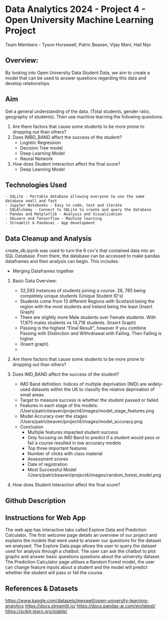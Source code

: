 
# Data Analytics 2024 - Project 4 - Open University Machine Learning Project
Team Members - Tyson Horsewell, Patric Beaven, Vijay Mani, Hail Nijo

## Overview:
By looking into Open University Data Student Data, we aim to create a model that can be used to answer questions regarding this data and develop relationships

## Aim
Get a general understanding of the data. (Total students, gender ratio, geography of students).
Then use machine learning the following questions:
1. Are there factors that cause some students to be more prone to dropping out than others?
2. Does IMBD_BAND affect the success of the student?
     - Logistic Regression
     - Decision Tree model
     - Deep Learning Model
     - Neural Network
3. How does Student interaction affect the final score?
     - Deep Learning Model
     
## Technologies Used
    - SQLite - Portable database allowing everyone to use the same database small and fast
    - Jupyter Notebooks - Easy to code, test and iterate
    - SQLAlchemy - Connect to SQLite to create and query the database
    - Pandas and Matplotlib - Analysis and Visualization
    - SkLearn and Tensorflow - Machine learning
    - Streamlit & Pandasai - App development
     
## Data Cleanup and Analysis
create_db.ipynb was used to turn the 6 csv's that contained data into an SQL Database. From there, the database can be accessed to make pandas dataframes and then analysis can begin.
This includes:
- Merging Dataframes together


1. Basic Data Overview:
   - 32,593 instances of students joining a course. 28, 785 being completely unique students (Unique Student ID's)
   - Students come from 13 different Regions with Scotland being the region with the most students and Ireland being the least
  (Insert Graph)
   - There are slightly more Male students over Female students. With 17,875 males students vs 14,718 students.
   (Insert Graph)
   - Passing is the highest "Final Result", however if you combine Passing with Distinction and Withrdrawal with Failing. Then Failing is higher.
   - (Insert graph)
   - 

1. Are there factors that cause some students to be more prone to dropping out than others?
   
2. Does IMD_BAND affect the success of the student?
    - IMD Band definition: Indices of multiple deprivation (IMD) are widely-used datasets within the UK to classify the relative deprivation of small areas.
    - Target to measure success is whether the student passed or failed
    - Features in each stage of the models:
   /Users/patricbeaven/project4/images/model_stage_features.png
    - Model Accuracy over the stages 
/Users/patricbeaven/project4/images/model_accuracy.png
    - Conclusion 
        - Multiple features impacted student success
        - Only focusing on IMD Band to predict if a student would pass or fail a course resulted in low accuracy models
        - Top three important features
         - Number of clicks with class material
         - Assessment scores
         - Date of registration
        - Most Successful Model 
/Users/patricbeaven/project4/images/random_forest_model.png

3. How does Student interaction affect the final score?

## Github Description


## Instructions for Web App
The web app has interactive tabs called Explore Data and Prediction Calculator. The first welcome page details an overview of our project and explains the models that were used to answer our questions for the dataset we analysed. The Explore Data page allows the user to query the dataset used for analysis through a chatbot. The user can ask the chatbot to plot graphs and answer basic questions questions about the university dataset. The Prediction Calculator page utilises a Random Forest model, the user can change feature inputs about a student and the model will predict whether the student will pass or fail the course.

## References & Datasets
https://www.kaggle.com/datasets/mexwell/open-university-learning-analytics
https://docs.streamlit.io/
https://docs.pandas-ai.com/en/latest/
https://scikit-learn.org/stable/


